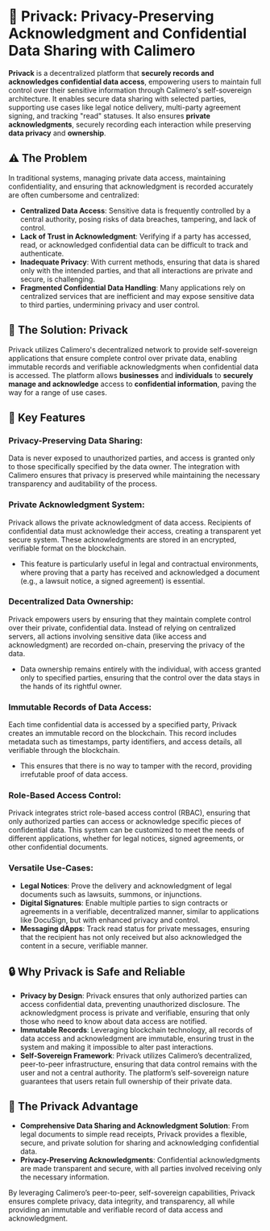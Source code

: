# 🌟 Privack: Privacy-Preserving Acknowledgment and Confidential Data Sharing with Calimero

**Privack** is a decentralized platform that **securely records and acknowledges confidential data access**, empowering users to maintain full control over their sensitive information through Calimero's self-sovereign architecture. It enables secure data sharing with selected parties, supporting use cases like legal notice delivery, multi-party agreement signing, and tracking "read" statuses. It also ensures **private acknowledgments**, securely recording each interaction while preserving **data privacy** and **ownership**.


## ⚠️ The Problem
In traditional systems, managing private data access, maintaining confidentiality, and ensuring that acknowledgment is recorded accurately are often cumbersome and centralized:

- **Centralized Data Access**: Sensitive data is frequently controlled by a central authority, posing risks of data breaches, tampering, and lack of control.
- **Lack of Trust in Acknowledgment**: Verifying if a party has accessed, read, or acknowledged confidential data can be difficult to track and authenticate.
- **Inadequate Privacy**: With current methods, ensuring that data is shared only with the intended parties, and that all interactions are private and secure, is challenging.
- **Fragmented Confidential Data Handling**: Many applications rely on centralized services that are inefficient and may expose sensitive data to third parties, undermining privacy and user control.

## 🤖 The Solution: Privack
Privack utilizes Calimero's decentralized network to provide self-sovereign applications that ensure complete control over private data, enabling immutable records and verifiable acknowledgments when confidential data is accessed. The platform allows **businesses** and **individuals** to **securely manage and acknowledge** access to **confidential information**, paving the way for a range of use cases.

## 🚀 Key Features


### Privacy-Preserving Data Sharing:
Data is never exposed to unauthorized parties, and access is granted only to those specifically specified by the data owner. The integration with Calimero ensures that privacy is preserved while maintaining the necessary transparency and auditability of the process.

### Private Acknowledgment System:
Privack allows the private acknowledgment of data access. Recipients of confidential data must acknowledge their access, creating a transparent yet secure system. These acknowledgments are stored in an encrypted, verifiable format on the blockchain.  
- This feature is particularly useful in legal and contractual environments, where proving that a party has received and acknowledged a document (e.g., a lawsuit notice, a signed agreement) is essential.

### Decentralized Data Ownership:
Privack empowers users by ensuring that they maintain complete control over their private, confidential data. Instead of relying on centralized servers, all actions involving sensitive data (like access and acknowledgment) are recorded on-chain, preserving the privacy of the data.  
- Data ownership remains entirely with the individual, with access granted only to specified parties, ensuring that the control over the data stays in the hands of its rightful owner.

### Immutable Records of Data Access:
Each time confidential data is accessed by a specified party, Privack creates an immutable record on the blockchain. This record includes metadata such as timestamps, party identifiers, and access details, all verifiable through the blockchain.  
- This ensures that there is no way to tamper with the record, providing irrefutable proof of data access.

### Role-Based Access Control:
Privack integrates strict role-based access control (RBAC), ensuring that only authorized parties can access or acknowledge specific pieces of confidential data. This system can be customized to meet the needs of different applications, whether for legal notices, signed agreements, or other confidential documents.

### Versatile Use-Cases:
- **Legal Notices**: Prove the delivery and acknowledgment of legal documents such as lawsuits, summons, or injunctions.
- **Digital Signatures**: Enable multiple parties to sign contracts or agreements in a verifiable, decentralized manner, similar to applications like DocuSign, but with enhanced privacy and control.
- **Messaging dApps**: Track read status for private messages, ensuring that the recipient has not only received but also acknowledged the content in a secure, verifiable manner.

## 🔒 Why Privack is Safe and Reliable

- **Privacy by Design**: Privack ensures that only authorized parties can access confidential data, preventing unauthorized disclosure. The acknowledgment process is private and verifiable, ensuring that only those who need to know about data access are notified.
- **Immutable Records**: Leveraging blockchain technology, all records of data access and acknowledgment are immutable, ensuring trust in the system and making it impossible to alter past interactions.
- **Self-Sovereign Framework**: Privack utilizes Calimero’s decentralized, peer-to-peer infrastructure, ensuring that data control remains with the user and not a central authority. The platform’s self-sovereign nature guarantees that users retain full ownership of their private data.

## 🌊 The Privack Advantage
- **Comprehensive Data Sharing and Acknowledgment Solution**: From legal documents to simple read receipts, Privack provides a flexible, secure, and private solution for sharing and acknowledging confidential data.
- **Privacy-Preserving Acknowledgments**: Confidential acknowledgments are made transparent and secure, with all parties involved receiving only the necessary information.

By leveraging Calimero’s peer-to-peer, self-sovereign capabilities, Privack ensures complete privacy, data integrity, and transparency, all while providing an immutable and verifiable record of data access and acknowledgment.
